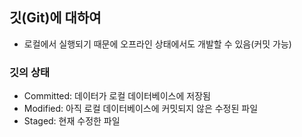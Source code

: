 ## 깃(Git)에 대하여

* 로컬에서 실행되기 때문에 오프라인 상태에서도 개발할 수 있음(커밋 가능)

### 깃의 상태
* Committed: 데이터가 로컬 데이터베이스에 저장됨
* Modified: 아직 로컬 데이터베이스에 커밋되지 않은 수정된 파일
* Staged: 현재 수정한 파일